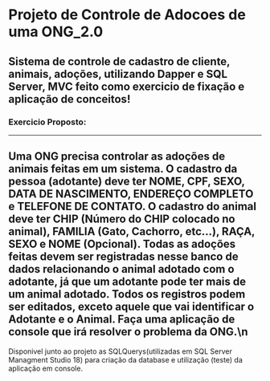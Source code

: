# Projeto de Controle de Adocoes de uma ONG_2.0 
## Sistema de controle de cadastro de cliente, animais, adoções, utilizando Dapper e SQL Server, MVC feito como exercicio de fixação e aplicação de conceitos!
### Exercicio Proposto:
------------------------------------------------------------------------------------------------------------------------------------------------------------------------
Uma ONG precisa controlar as adoções de animais feitas em um sistema. O cadastro da pessoa (adotante) deve ter NOME, CPF, SEXO, DATA DE NASCIMENTO, 
ENDEREÇO COMPLETO e TELEFONE DE CONTATO. O cadastro do animal deve ter CHIP (Número do CHIP colocado no animal), FAMILIA (Gato, Cachorro, etc...), 
RAÇA, SEXO e NOME (Opcional). Todas as adoções feitas devem ser registradas nesse banco de dados relacionando o animal adotado com o adotante, 
já que um adotante pode ter mais de um animal adotado. Todos os registros podem ser editados, exceto aquele que vai identificar o Adotante e o Animal.
Faça uma aplicação de console que irá resolver o problema da ONG.\n
------------------------------------------------------------------------------------------------------------------------------------------------------------------------
Disponivel junto ao projeto as SQLQuerys(utilizadas em  SQL Server Managment Studio 18) para criação da database e utilização (teste) da aplicação em console.

